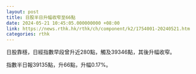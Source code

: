 ```yaml
---
layout: post
title: 日股半日升幅收窄至66點
date: 2024-05-21 10:45:05.000000000 +08:00
link: https://news.rthk.hk/rthk/ch/component/k2/1754001-20240521.htm
categories: rthk
---
```


日股靠穩，日經指數早段曾升近280點，觸及39346點，其後升幅收窄。

指數半日報39135點，升66點，升幅0.17%。
